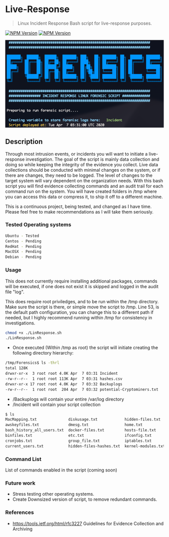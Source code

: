 # Live-Response
> Linux Incident Response Bash script for live-response purposes.

[![NPM Version][bash-image]][npm-url]
[![NPM Version][Forensics-image]][npm-url]

![](https://github.com/4NV1L/Live-Response/blob/master/Script_Screenshot.png)

## Description

Through most intrusion events, or incidents you will want to initiate a live-response investigation. The goal of the script is mainly data collection and doing so while keeping the integrity of the evidence you collect. Live data collections should be conducted with minimal changes on the system, or if there are changes, they need to be logged. The level of changes to the target system will vary dependent on the organization needs.  With this bash script you will find evidence collecting commands and an audit trail for each command run on the system. You will have created folders in /tmp where you can access this data or compress it, to ship it off to a different machine. 

This is a continuous project, being tested, and changed as I have time. Please feel free to make recommendations as I will take them seriously. 

### Tested Operating systems

```sh
Ubuntu - Tested
Centos - Pending 
RedHat - Pending 
MacOSX - Pending 
Debian - Pending 
```
### Usage 

This does not currently require installing additional packages, commands will be executed, if one does not exist it is skipped and logged in the audit file "log".

This does require root priviledges, and to be run within the /tmp directory. Make sure the script is there, or simple move the script to /tmp. Line 53, is the default path configuration, you can change this to a different path if needed, but I highly recommend running within /tmp for consistency in investigations.

```sh
chmod +x ./LinResponse.sh
./LinResponse.sh
```
* Once executed (Within /tmp as root) the script will initiate creating the following directory hierarchy: 
```sh
/tmp/Forensics$ ls -thrl
total 128K
drwxr-xr-x  3 root root 4.0K Apr  7 03:31 Incident
-rw-r--r--  1 root root 113K Apr  7 03:31 hashes.csv
drwxr-xr-x 17 root root 4.0K Apr  7 03:32 Backuplogs
-rw-r--r--  1 root root  204 Apr  7 03:32 potential-Cryptominers.txt
```
* /Backuplogs will contain your entire /var/log directory
* /Incident will contain your script collection 
```sh
$ ls
MacMapping.txt              diskusage.txt            hidden-files.txt    last_users.txt         mount.txt                 process-tree.txt  sudoers_file.txt
awskeyfiles.txt             dmesg.txt                home.txt            listeningproc-TCP.txt  netrouting.txt            processes.txt     tmp.txt
bash_history_all_users.txt  docker-files.txt         hosts-file.txt      listeningproc-UDP.txt  netstat.txt               roothistory.txt   user-history-files.txt
binfiles.txt                etc.txt                  ifconfig.txt        listeningproc.txt      netstat_est.txt           sbinfiles.txt     useraccountstats.txt
cronjobs.txt                group_file.txt           iptables.txt        log.txt                passwd_file.txt           shadow_file.txt
current_users.txt           hidden-files-hashes.txt  kernel-modules.txt  mail.txt               private_ssh_keyfiles.txt  socketinfo.txt
```
### Command List
List of commands enabled in the script (coming soon)


### Future work
* Stress testing other operating systems. 
* Create Downsized version of script, to remove redundant commands. 



### References 

* https://tools.ietf.org/html/rfc3227 Guidelines for Evidence Collection and Archiving
<!-- Markdown link & img dfn's -->
[bash-image]: https://img.shields.io/badge/Code-BASH-brightgreen&?style=for-the-badge&logo=appveyor
[Forensics-image]: https://img.shields.io/badge/Type-Forensics-brightgreen&?style=for-the-badge&logo=appveyor
[npm-url]: https://img.shields.io/badge/Type-Forensics-brightgreen&?style=for-the-badge&logo=appveyor
